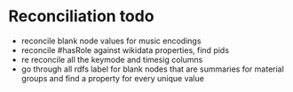 # Reconciliation todo


- reconcile blank node values for music encodings
- reconcile #hasRole against wikidata properties, find pids
- re reconcile all the keymode and timesig columns
- go through all rdfs label for blank nodes that are summaries for material groups and find a property for every unique value

